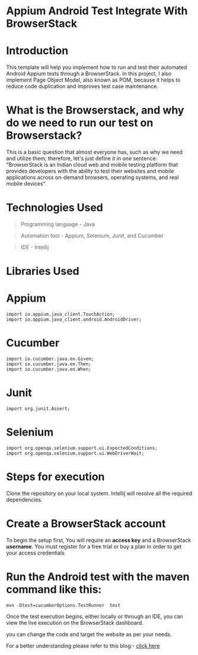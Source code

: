 # Appium Android Test Integrate With BrowserStack

# Introduction
This template will help you implement how to run and test their automated Android Appium tests through a BrowserStack. In this project, I also implement Page Object Model, also known as POM, because it helps to reduce code duplication and improves test case maintenance.
# What is the Browserstack, and why do we need to run our test on Browserstack?
This is a basic question that almost everyone has, such as why we need and utilize them; therefore, let's just define it in one sentence: "BrowserStack is an Indian cloud web and mobile testing platform that provides developers with the ability to test their websites and mobile applications across on-demand browsers, operating systems, and real mobile devices".

# Technologies Used
> Programming language - Java

> Automation tool - Appium, Selenium, Junit, and Cucumber

> IDE - Intellij 
# Libraries Used
# Appium 
    import io.appium.java_client.TouchAction;
    import io.appium.java_client.android.AndroidDriver;
# Cucumber
    import io.cucumber.java.en.Given;
    import io.cucumber.java.en.Then;
    import io.cucumber.java.en.When;
# Junit    
    import org.junit.Assert;   
# Selenium    
    import org.openqa.selenium.support.ui.ExpectedConditions;
    import org.openqa.selenium.support.ui.WebDriverWait;   
    
# Steps for execution
Clone the repository on your local system. Intellij will resolve all the required dependencies.
# Create a BrowserStack account
To begin the setup first, You will require an **access key** and a BrowserStack **username**. You must register for a free trial or buy a plan in order to get your access credentials
# Run the Android test with the maven command like this:
    mvn -Dtest=cucumberOptions.TestRunner  test
Once the test execution begins, either locally or through an IDE, you can view the live execution on the BrowserStack dashboard.    

you can change the code and target the website as per your needs.

For a better understanding please refer to this blog:- [click here](https://blog.nashtechglobal.com/how-to-write-your-first-android-appium-test-on-browserstack-a-step-by-step-guide/)

